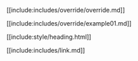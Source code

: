 [[include:includes/override/override.md]]

[[include:includes/override/example01.md]]

[[include:style/heading.html]]

[[include:includes/link.md]]